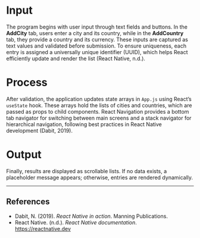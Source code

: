 # Input  
The program begins with user input through text fields and buttons. In the **AddCity** tab, users enter a city and its country, while in the **AddCountry** tab, they provide a country and its currency. These inputs are captured as text values and validated before submission. To ensure uniqueness, each entry is assigned a universally unique identifier (UUID), which helps React efficiently update and render the list (React Native, n.d.).  

# Process  
After validation, the application updates state arrays in `App.js` using React’s `useState` hook. These arrays hold the lists of cities and countries, which are passed as props to child components. React Navigation provides a bottom tab navigator for switching between main screens and a stack navigator for hierarchical navigation, following best practices in React Native development (Dabit, 2019).  

# Output  
Finally, results are displayed as scrollable lists. If no data exists, a placeholder message appears; otherwise, entries are rendered dynamically.  

---

## References  
- Dabit, N. (2019). *React Native in action*. Manning Publications.  
- React Native. (n.d.). *React Native documentation*. https://reactnative.dev  
